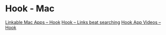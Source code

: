 # Hook - Mac

[Linkable Mac Apps – Hook](https://hookproductivity.com/what-mac-apps-are-compatible-with-hook-app/)
[Hook – Links beat searching](https://hookproductivity.com/)
[Hook App Videos – Hook](https://hookproductivity.com/help/general/videos/)